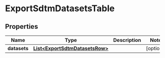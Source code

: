 

# ExportSdtmDatasetsTable


## Properties

| Name | Type | Description | Notes |
|------------ | ------------- | ------------- | -------------|
|**datasets** | [**List&lt;ExportSdtmDatasetsRow&gt;**](ExportSdtmDatasetsRow.md) |  |  [optional] |



